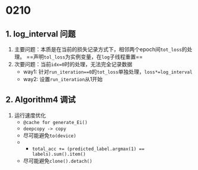 # 0210
## 1. log_interval 问题
1. 主要问题：本质是在当前的损失记录方式下，相邻两个epoch间`tot_loss`的处理。
	==声明`tol_loss`为实例变量，在`log`子线程重置==
2. 次要问题：当前`idx=0`时的处理，无法完全记录数据
	* way1: 针对`run_iteration==0`的`tot_loss`单独处理，`loss*=log_interval`
	* way2: 设置`run_iteration`从1开始
## 2. Algorithm4 调试
1. 运行速度优化
	* `@cache for generate_Ei()`
	* `deepcopy -> copy`
	* 尽可能避免`to(device)`
	* * `total_acc += (predicted_label.argmax(1) == labels).sum().item()`
	* 尽可能避免`clone().detach()`